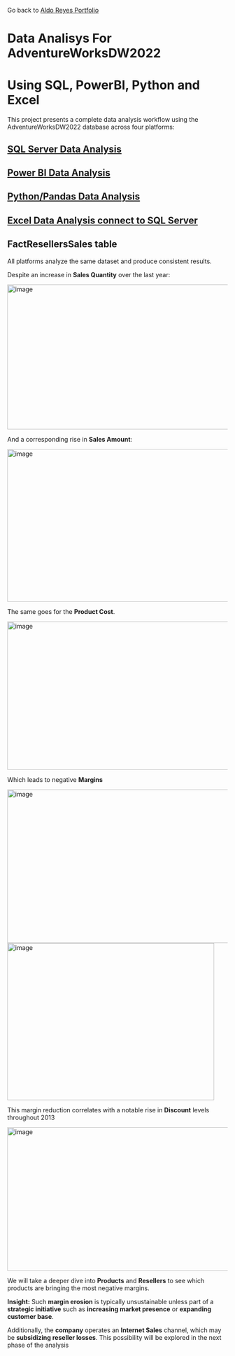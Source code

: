 Go back to [Aldo Reyes Portfolio](https://aldoreyes84.github.io/AldoReyes.github.io/)

# Data Analisys For AdventureWorksDW2022 
# Using SQL, PowerBI, Python and Excel

This project presents a complete data analysis workflow using the AdventureWorksDW2022 database across four platforms:

## [SQL Server Data Analysis](https://github.com/AldoReyes84/SQL_Server_AdventureWorks)
## [Power BI Data Analysis](https://github.com/AldoReyes84/Power_BI_AdventureWorks2022_Data_Analysis)
## [Python/Pandas Data Analysis](https://github.com/AldoReyes84/Python_Pandas_Data_Analysis)
## [Excel Data Analysis connect to SQL Server](https://github.com/AldoReyes84/Excel_SQL_Server_AdventureWorks_Data_Analysis)

## FactResellersSales table

All platforms analyze the same dataset and produce consistent results.

Despite an increase in **Sales Quantity** over the last year:

<img width="527" height="331" alt="image" src="https://github.com/user-attachments/assets/da78b9e0-a563-430e-b357-760c9a5c7ce2" />

And a corresponding rise in **Sales Amount**:

<img width="590" height="349" alt="image" src="https://github.com/user-attachments/assets/53ae2a7a-6722-4f94-a153-3e3f175bcff6" />

The same goes for the **Product Cost**.

<img width="610" height="339" alt="image" src="https://github.com/user-attachments/assets/90aad656-bd2f-44f5-8c3c-df7b096163ed" />

Which leads to negative **Margins**

<img width="520" height="351" alt="image" src="https://github.com/user-attachments/assets/d1b174a4-42af-4b50-9feb-e098a33b49e0" />

<img width="473" height="359" alt="image" src="https://github.com/user-attachments/assets/60716338-9aaa-4d1b-a6e8-56b92cabd50d" />

This margin reduction correlates with a notable rise in **Discount** levels throughout 2013

<img width="526" height="328" alt="image" src="https://github.com/user-attachments/assets/1ab27866-f7b2-4141-b54a-a2a7b184fe1c" />

We will take a deeper dive into **Products** and **Resellers** to see which products are bringing the most negative margins.

**Insight:** Such **margin erosion** is typically unsustainable unless part of a **strategic initiative** such as **increasing market presence** or **expanding customer base**.

Additionally, the **company** operates an **Internet Sales** channel, which may be **subsidizing reseller losses**. This possibility will be explored in the next phase of the analysis

